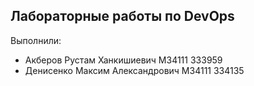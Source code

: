 ## **Лабораторные работы по DevOps**

Выполнили:
- Акберов Рустам Ханкишиевич M34111 333959
- Денисенко Максим Александрович М34111 334135